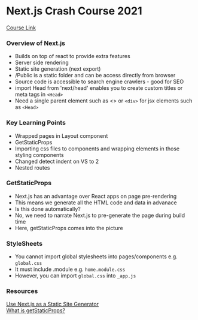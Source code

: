 # Next.js Crash Course 2021 

[Course Link](https://www.youtube.com/watch?v=mTz0GXj8NN0)

### Overview of Next.js
- Builds on top of react to provide extra features 
- Server side rendering 
- Static site generation (next export)
- /Public is a static folder and can be access directly from browser 
- Source code is accessible to search engine crawlers - good for SEO
- import Head from 'next/head' enables you to create custom titles or meta tags in `<Head>`
- Need a single parent element such as <> or `<div>` for jsx elements such as `<Head>`

### Key Learning Points
- Wrapped pages in Layout component 
- GetStaticProps
- Importing css files to components and wrapping elements in those styling components
- Changed detect indent on VS to 2
- Nested routes 

### GetStaticProps
- Next.js has an advantage over React apps on page pre-rendering 
- This means we generate all the HTML code and data in advanace 
- Is this done automatically?
- No, we need to narrate Next.js to pre-generate the page during build time 
- Here, getStaticProps comes into the picture 

### StyleSheets 
- You cannot import global stylesheets into pages/components e.g. `global.css`
- It must include .module e.g. `home.module.css` 
- However, you can import `global.css` into `_app.js`

### Resources 
[Use Next.js as a Static Site Generator](https://pagepro.co/blog/how-to-use-next-js-static-site-generator/) </br>
[What is getStaticProps?](https://dev.to/akuks/what-is-getstaticprops-in-nextjs-3066)